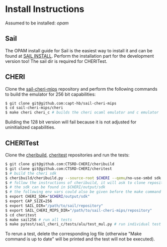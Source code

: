 # Install Instructions

Assumed to be installed: _opam_

## Sail

The OPAM install guide for Sail is the easiest way to install it and can be found at [SAIL INSTALL](https://github.com/rems-project/sail/wiki/OPAMInstall).
Perform the installation part for the development version too!
The sail dir is required for CHERITest.

## CHERI

Clone the [sail-cheri-mips](https://github.come/capt-hb/sail-cheri-mips) repository and perform the following commands to build the emulator for 256 bit capabilities:

```bash
$ git clone git@github.com:capt-hb/sail-cheri-mips
$ cd sail-cheri-mips/cheri
$ make cheri cheri_c # builds the cheri ocaml emulator and c emulator
```

Building the 128 bit version will fail because it is not adjusted for uninitialized capabilities.

## CHERITest

Clone the [cheribuild](https://github.com/CTSRD-CHERI/cheritest), [cheritest](https://github.com/CTSRD-CHERI/cheritest) repositories and run the tests:

```bash
$ git clone git@github.com:CTSRD-CHERI/cheribuild
$ git clone git@github.com:CTSRD-CHERI/cheritest
$ # build the cheri sdk
$ cheribuild/cheribuild.py --source-root $CHERI --qemu/no-use-smbd sdk # source root indicates where to place the CHERI repo's ($HOME/cheri is the default value if --source-root is omitted)
$ # follow the instructions of cheribuild, it will ask to clone repositories (cheribsd, llvm-project, ...)
$ # the sdk can be found in $CHERI/output/sdk
$ # the following env vars could also be given before the make command but it is convenient to place these in a .env file and load them once for the shell session
$ export CHERI_SDK="$CHERI/output/sdk"
$ export CAP_SIZE=256
$ export SAIL_DIR="/path/to/sail/repository"
$ export SAIL_CHERI_MIPS_DIR="/path/to/sail-cheri-mips/repository"
$ cd cheritest
$ make sail256 # run all tests
$ make pytest/sail_cheri_c/tests/alu/test_mul.py # run individual test
```

To rerun a test, delete the corresponding log file (otherwise "Make command is up to date" will be printed and the test will not be executed).
